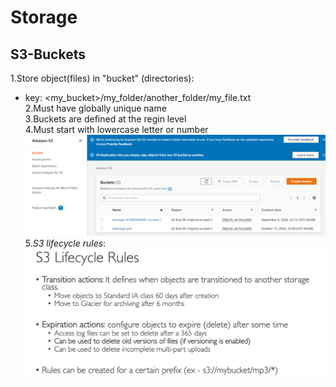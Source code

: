 # Storage
## S3-Buckets
1.Store object(files) in "bucket" (directories): <br>
* key: <my_bucket>/my_folder/another_folder/my_file.txt <br>
2.Must have globally unique name <br>
3.Buckets are defined at the regin level <br>
4.Must start with lowercase letter or number <br>
![image](https://github.com/liangxiaoxuan/Algorithm-training/blob/main/AWS/images/S3.png)
5.*S3 lifecycle rules*: <br>
![image](https://github.com/liangxiaoxuan/Algorithm-training/blob/main/AWS/images/S3_lifecycle.png)

